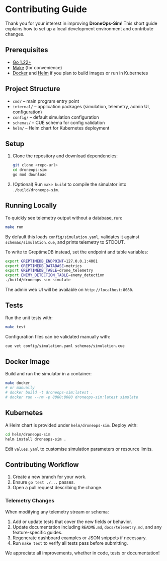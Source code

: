 # Contributing Guide

Thank you for your interest in improving **DroneOps-Sim**! This short guide explains how to set up a local development environment and contribute changes.

## Prerequisites

- [Go 1.22+](https://go.dev/doc/install)
- [Make](https://www.gnu.org/software/make/) (for convenience)
- [Docker](https://www.docker.com/) and [Helm](https://helm.sh/) if you plan to build images or run in Kubernetes

## Project Structure

- `cmd/` – main program entry point
- `internal/` – application packages (simulation, telemetry, admin UI, configuration)
- `config/` – default simulation configuration
- `schemas/` – CUE schema for config validation
- `helm/` – Helm chart for Kubernetes deployment

## Setup

1. Clone the repository and download dependencies:
   ```bash
   git clone <repo-url>
   cd droneops-sim
   go mod download
   ```
2. (Optional) Run `make build` to compile the simulator into `./build/droneops-sim`.

## Running Locally

To quickly see telemetry output without a database, run:

```bash
make run
```

By default this loads `config/simulation.yaml`, validates it against `schemas/simulation.cue`, and prints telemetry to STDOUT.

To write to GreptimeDB instead, set the endpoint and table variables:

```bash
export GREPTIMEDB_ENDPOINT=127.0.0.1:4001
export GREPTIMEDB_DATABASE=metrics
export GREPTIMEDB_TABLE=drone_telemetry
export ENEMY_DETECTION_TABLE=enemy_detection
./build/droneops-sim simulate
```

The admin web UI will be available on `http://localhost:8080`.

## Tests

Run the unit tests with:

```bash
make test
```

Configuration files can be validated manually with:

```bash
cue vet config/simulation.yaml schemas/simulation.cue
```

## Docker Image

Build and run the simulator in a container:

```bash
make docker
# or manually
# docker build -t droneops-sim:latest .
# docker run --rm -p 8080:8080 droneops-sim:latest simulate
```

## Kubernetes

A Helm chart is provided under `helm/droneops-sim`. Deploy with:

```bash
cd helm/droneops-sim
helm install droneops-sim .
```

Edit `values.yaml` to customise simulation parameters or resource limits.

## Contributing Workflow

1. Create a new branch for your work.
2. Ensure `go test ./...` passes.
3. Open a pull request describing the change.

### Telemetry Changes

When modifying any telemetry stream or schema:

1. Add or update tests that cover the new fields or behavior.
2. Update documentation including `README.md`, `docs/telemetry.md`, and any feature-specific guides.
3. Regenerate dashboard examples or JSON snippets if necessary.
4. Run `make test` to verify all tests pass before submitting.

We appreciate all improvements, whether in code, tests or documentation!
